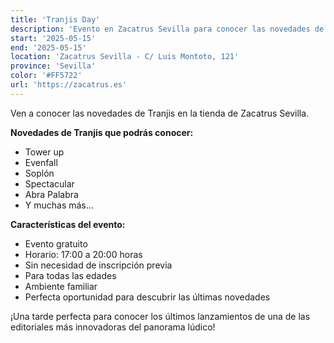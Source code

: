 ```yaml
---
title: 'Tranjis Day'
description: 'Evento en Zacatrus Sevilla para conocer las novedades de Tranjis con múltiples juegos disponibles.'
start: '2025-05-15'
end: '2025-05-15'
location: 'Zacatrus Sevilla - C/ Luis Montoto, 121'
province: 'Sevilla'
color: '#FF5722'
url: 'https://zacatrus.es'
---
```


Ven a conocer las novedades de Tranjis en la tienda de Zacatrus Sevilla.

**Novedades de Tranjis que podrás conocer:**
- Tower up
- Evenfall
- Soplón
- Spectacular
- Abra Palabra
- Y muchas más...

**Características del evento:**
- Evento gratuito
- Horario: 17:00 a 20:00 horas
- Sin necesidad de inscripción previa
- Para todas las edades
- Ambiente familiar
- Perfecta oportunidad para descubrir las últimas novedades

¡Una tarde perfecta para conocer los últimos lanzamientos de una de las editoriales más innovadoras del panorama lúdico!

